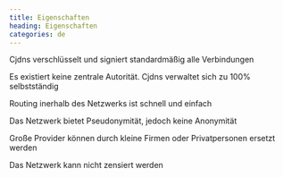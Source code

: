 ```yaml
---
title: Eigenschaften
heading: Eigenschaften
categories: de
---
```

<div class="col-1-3">
    <i class="fa fa-lock head-icon"></i>
    <p>Cjdns verschlüsselt und signiert standardmäßig alle Verbindungen</p>
</div>

<div class="col-1-3">
    <i class="fa fa-users head-icon"></i>
    <p>Es existiert keine zentrale Autorität. Cjdns verwaltet sich zu 100% selbstständig</p>
</div>

<div class="col-1-3">
    <i class="fa fa-exchange head-icon"></i>
    <p>Routing inerhalb des Netzwerks ist schnell und einfach</p>
</div>

<div class="col-1-3">
    <i class="fa fa-eye head-icon"></i>
    <p>Das Netzwerk bietet Pseudonymität, jedoch keine Anonymität</p>
</div>

<div class="col-1-3">
    <i class="fa fa-university head-icon"></i>
    <p>Große Provider können durch kleine Firmen oder Privatpersonen ersetzt werden</p>
</div>

<div class="col-1-3">
    <i class="fa fa-unlock head-icon"></i>
    <p>Das Netzwerk kann nicht zensiert werden</p>
</div>
